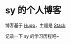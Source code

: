# sy 的个人博客

博客基于 [Hugo](https://gohugo.io/)，主题是 [Stack](https://github.com/CaiJimmy/hugo-theme-stack)

记录一下 sy 的学习历程吧~